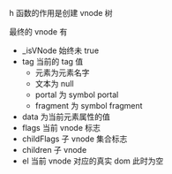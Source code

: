h 函数的作用是创建 vnode 树

最终的 vnode 有

- \_isVNode 始终未 true
- tag 当前的 tag 值
  - 元素为元素名字
  - 文本为 null
  - portal 为 symbol portal
  - fragment 为 symbol fragment
- data 为当前元素属性的值
- flags 当前 vnode 标志
- childFlags 子 vnode 集合标志
- children 子 vnode
- el 当前 vnode 对应的真实 dom 此时为空

